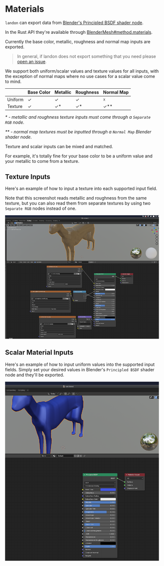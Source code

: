 # Materials

`landon` can export data from [Blender's Principled BSDF shader node][principled-bsdf].

In the Rust API they're available through [BlenderMesh#method.materials][materials-rust-api].

Currently the base color, metallic, roughness and normal map inputs are exported.

> In general, if landon does not export something that you need please [open an issue][issues].

We support both uniform/scalar values and texture values for all inputs, with the exception of normal
maps where no use cases for a scalar value come to mind.

|         | Base Color | Metallic      | Roughness | Normal Map |
| ---     | ---        | ---           | ---       | ---        |
| Uniform | ✓          | ✓             | ✓         | ☓          |
| Texture | ✓          | ✓\*           | ✓\*       | ✓\*\*      |

_* - metallic and roughness texture inputs must come through a `Separate RGB` node._

_** - normal map textures must be inputted through a `Normal Map` Blender shader node._

Texture and scalar inputs can be mixed and matched.

For example, it's totally fine for your base color to be a uniform value and your metallic to come from
a texture.

## Texture Inputs

Here's an example of how to input a texture into each supported input field.

Note that this screenshot reads metallic and roughness from the same texture, but you can also read them
from separate textures by using two `Separate RGB` nodes instead of one.

![Texture material inputs](./texture-material-inputs.png)

## Scalar Material Inputs

Here's an example of how to input uniform values into the supported input fields.
Simply set your desired values in Blender's `Principled BSDF` shader node and they'll be exported.

![Uniform material inputs](./uniform-material-inputs.png)

[materials-rust-api]: https://docs.rs/blender-mesh/latest/blender_mesh/struct.BlenderMesh.html#method.materials
[issues]: https://github.com/chinedufn/landon/issues
[principled-bsdf]: https://docs.blender.org/manual/en/latest/render/shader_nodes/shader/principled.html
